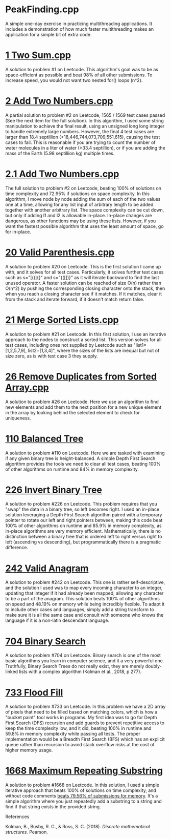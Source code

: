 # PeakFinding.cpp
A simple one-day exercise in practicing multithreading applications. It includes a demonstration of how much faster multithreading makes an application for a simple bit of extra code.

# [1 Two Sum.cpp](https://Leetcode.com/problems/two-sum/submissions/1244450128)
A solution to problem #1 on Leetcode. This algorithm's goal was to be as space-efficient as possible and beat 98% of all other submissions. To increase speed, you would not want two nested for() loops (n^2).

# [2 Add Two Numbers.cpp](https://Leetcode.com/problems/add-two-numbers/submissions/1484996277)
A partial solution to problem #2 on Leetcode, 1565 / 1569 test cases passed (See the next item for the full solution). In this algorithm, I used some string manipulation to achieve the final result, using an unsigned long long integer to handle extremely large numbers. However, the final 4 test cases are larger than 18.4 septillion (>18,446,744,073,709,551,615), causing the test cases to fail. This is reasonable if you are trying to count the number of water molecules in a liter of water (>33.4 septillion), or if you are adding the mass of the Earth (5.98 septillion kg) multiple times.

# [2.1 Add Two Numbers.cpp](https://Leetcode.com/problems/add-two-numbers/submissions/1522662145/)
The full solution to problem #2 on Leetcode, beating 100% of solutions on time complexity and 72.95% if solutions on space complexity. In this algorithm, I move node by node adding the sum of each of the two values one at a time, allowing for any list input of arbitrary length to be added together with another arbitrary list. The space complexity can be cut down, but only if adding l1 and l2 is allowable in-place. In-place changes are dangerous, as other functions may be using these lists. However, if you want the fastest possible algorithm that uses the least amount of space, go for in-place.

# [20 Valid Parenthesis.cpp](https://Leetcode.com/problems/valid-parentheses/submissions/1485000195)
A solution to problem #20 on Leetcode. This is the first solution I came up with, and it solves for all test cases. Particularly, it solves further test cases such as s="[()]{}" and s="{([])}" as it will iterate backward to find the last unused operator. A faster solution can be reached of size O(n) rather than O(n^2) by pushing the corresponding closing character onto the stack, then when you reach a closing character see if it matches. If it matches, clear it from the stack and iterate forward, if it doesn't match return false.

# [21 Merge Sorted Lists.cpp](https://Leetcode.com/problems/merge-two-sorted-lists/submissions/1443541194)
A solution to problem #21 on Leetcode. In this first solution, I use an iterative approach to the nodes to construct a sorted list. This version solves for all test cases, including ones not supplied by Leetcode such as "list1=[1,2,5,7,9], list2=[1,3,4]", where the sizes of the lists are inequal but not of size zero, as is with test case 3 they supply.

# [26 Remove Duplicates from Sorted Array.cpp](https://Leetcode.com/problems/remove-duplicates-from-sorted-array/submissions/1484973838)
A solution to problem #26 on Leetcode. Here we use an algorithm to find new elements and add them to the next position for a new unique element in the array by looking behind the selected element to check for uniqueness.

# [110 Balanced Tree](https://Leetcode.com/problems/balanced-binary-tree/submissions/1581823334/)
A solution to problem #110 on Leetcode. Here we are tasked with examining if any given binary tree is height-balanced. A simple Depth First Search algorithm provides the tools we need to clear all test cases, beating 100% of other algorithms on runtime and 84% in memory complexity.

# [226 Invert Binary Tree](https://Leetcode.com/problems/invert-binary-tree/submissions/1583616632/)
A solution to problem #226 on Leetcode. This problem requires that you "swap" the data in a binary tree, so left becomes right. I used an in-place solution leveraging a Depth First Search algorithm paired with a temporary pointer to rotate our left and right pointers between, making this code beat 100% of other algorithms on runtime and 85.9% in memory complexity, as in-place algorithms are very memory efficient. Mathematically, there is no distinction between a binary tree that is ordered left to right versus right to left (ascending vs descending), but programmatically there is a pragmatic difference.

# [242 Valid Anagram]()
A solution to problem #242 on Leetcode. This one is rather self-descriptive, and the solution I used was to map every incoming character to an integer, updating that integer if it had already been mapped, allowing any character to be a part of the anagram. This solution beats 100% of other algorithms on speed and 48.19% on memory while being incredibly flexible. To adapt it to include other cases and languages, simply add a string transform to make sure it is all the same case and consult with someone who knows the language if it is a non-latin descendant language.

# [704 Binary Search](https://Leetcode.com/problems/binary-search/submissions/1485009772)
A solution to problem #704 on Leetcode. Binary search is one of the most basic algorithms you learn in computer science, and it a very powerful one. Truthfully, Binary Search Trees do not really exist, they are merely doubly-linked lists with a complex algorithm (Kolman et al., 2018, p 277).

# [733 Flood Fill](https://Leetcode.com/problems/flood-fill/submissions/1581725666/)
A solution to problem #733 on Leetcode. In this problem we have a 2D array of pixels that need to be filled based on matching colors, which is how a "bucket paint" tool works in programs. My first idea was to go for Depth First Search (DFS) recursion and add guards to prevent repetitive access to keep the time complexity low, and it did, beating 100% in runtime and 59.8% in memory complexity while passing all tests. The proper implementation would be a Breadth First Search (BFS) which has an explicit queue rather than recursion to avoid stack overflow risks at the cost of higher memory usage.

# [1668 Maximum Repeating Substring](https://Leetcode.com/problems/maximum-repeating-substring/submissions/1530421710/)
A solution to problem #1668 on Leetcode. In this solution, I used a simple iterative approach that beats 100% of solutions on time complexity, and without code comments [beats 79.56% of submissions for memory](https://Leetcode.com/problems/maximum-repeating-substring/submissions/1531485182/). It's a simple algorithm where you just repeatedly add a substring to a string and find if that string exists in the provided string.

References

Kolman, B., Busby, R. C., & Ross, S. C. (2018). _Discrete mathematical structures._ Pearson. 
